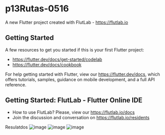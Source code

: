 # p13Rutas-0516

A new Flutter project created with FlutLab - https://flutlab.io

## Getting Started

A few resources to get you started if this is your first Flutter project:

- https://flutter.dev/docs/get-started/codelab
- https://flutter.dev/docs/cookbook

For help getting started with Flutter, view our
https://flutter.dev/docs, which offers tutorials,
samples, guidance on mobile development, and a full API reference.

## Getting Started: FlutLab - Flutter Online IDE

- How to use FlutLab? Please, view our https://flutlab.io/docs
- Join the discussion and conversation on https://flutlab.io/residents


Resulatdos
![image](https://github.com/abrilmunozzapata1/Rutas-6J-0516/assets/143549033/8ccc07f0-b21e-4d26-915f-311f2f7dcbd3)
![image](https://github.com/abrilmunozzapata1/Rutas-6J-0516/assets/143549033/9c2f3ca4-3a80-4436-b5f9-f12bdb4c97e7)
![image](https://github.com/abrilmunozzapata1/Rutas-6J-0516/assets/143549033/f48035ac-c8e8-4095-8c0a-c9524b15c872)





